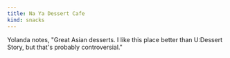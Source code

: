 ```yaml
---
title: Na Ya Dessert Cafe
kind: snacks
---
```

Yolanda notes, "Great Asian desserts. I like this place better than U:Dessert Story, but that's probably controversial."
